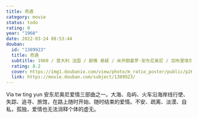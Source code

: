 ```yaml
---
title: 奇遇
category: movie
status: todo
rating: 0
year: "1960"
date: 2022-03-24 08:53:44
douban:
  id: "1389923"
  title: 奇遇
  subtitle: 1960 / 意大利 法国 / 剧情 悬疑 / 米开朗基罗·安东尼奥尼 / 加布里埃尔·费泽蒂 莫尼卡·维蒂
  rating: 8.2
  cover: https://img1.doubanio.com/view/photo/m_ratio_poster/public/p2620583227.jpg
  link: https://movie.douban.com/subject/1389923/
---
```


Via tw ting yun 安东尼奥尼爱情三部曲之一。大海、岛屿、火车沿海岸线行使、失踪、追寻、旅馆，在路上随时开始、随时结束的爱情。不安、疏离、淡漠、自私，孤独，爱情也无法消释个体的虚无。